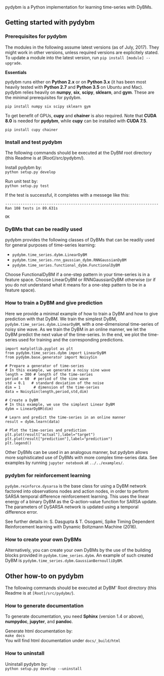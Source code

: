 pydybm is a Python implementation for learning time-series with DyBMs.

## Getting started with pydybm

### Prerequisites for pydybm


The modules in the following assume latest versions (as of July, 2017).  They might work in other versions, unless required versions are explicitely stated.  To update a module into the latest version, run `pip install [module] --upgrade`.

**Essentials**

pydybm runs either on __Python 2.x__ or on __Python 3.x__ (it has been most heavily tested with __Python 2.7__ and __Python 3.5__ on Ubuntu and Mac).  pydybm relies heavily on __numpy__, __six__, __scipy__, __sklearn__, and __gym__.  These are the minimal prerequisites for pydybm.

`pip install numpy six scipy sklearn gym`

To get benefit of GPUs, __cupy__ and __chainer__ is also required.  Note that __CUDA 8.0__ is needed for __pydybm__, while __cupy__ can be installed with __CUDA 7.5__.

`pip install cupy chainer`


### Install and test pydybm

The following commands should be executed at the DyBM root directory (this Readme is at [Root]/src/pydybm/).

Install pydybm by:  
`python setup.py develop`

Run unit test by:  
`python setup.py test`

If the test is successful, it completes with a messege like this:
```
----------------------------------------------------------------------
Ran 108 tests in 89.631s

OK
```


### DyBMs that can be readily used

pydybm provides the following classes of DyBMs that can be readily used for general purposes of time-series learning:

- `pydybm.time_series.dybm.LinearDyBM`  
- `pydybm.time_series.rnn_gaussian_dybm.RNNGaussianDyBM`  
- `pydybm.time_series.functional_dybm.FunctionalDyBM`  

Choose FunctionalDyBM if a one-step pattern in your time-series is in a feature space.  Choose LinearDyBM or RNNGaussianDyBM otherwise (or if you do not understand what it means for a one-step pattern to be in a feature space).

### How to train a DyBM and give prediction

Here we provide a minimal example of how to train a DyBM and how to give prediction with that DyBM.  We train the simplest DyBM, `pydybm.time_series.dybm.LinearDyBM`, with a one-dimensional time-series of noisy sine wave.  As we train the DyBM in an online manner, we let the DyBM predict the next value of the time-series.  In the end, we plot the time-series used for training and the corresponding predictions.

```
import matplotlib.pyplot as plt
from pydybm.time_series.dybm import LinearDyBM
from pydybm.base.generator import NoisySin

# Prepare a generator of time-series
# In this example, we generate a noisy sine wave
length = 300 # length of the time-series
period = 60  # period of the sine wave
std = 0.1   # standard deviation of the noise
dim = 1      # dimension of the time-series
data = NoisySin(length,period,std,dim)

# Create a DyBM
# In this example, we use the simplest Linear DyBM
dybm = LinearDyBM(dim)

# Learn and predict the time-series in an online manner
result = dybm.learn(data)

# Plot the time-series and prediction
plt.plot(result["actual"],label="target")
plt.plot(result["prediction"],label="prediction")
plt.legend()
```

Other DyBMs can be used in an analogous manner, but pydybm allows more sophisticated use of DyBMs with more complex time-series data.  See examples by running `jupyter notebook` at `../../examples/`.

### pydybm for reinforcement learning

`pydybm.reinforce.dysarsa` is the base class for using a DyBM network factored into observations nodes and action nodes, in order to perform SARSA temporal difference reinforcement learning. This uses the linear energy of a binary DyBM as the Q-action-value function for SARSA update. The parameters of DySARSA network is updated using a temporal difference error. 

See further details in: S. Dasgupta & T. Osogami, Spike Timing Dependent Reinforcement learning with Dynamic Boltzmann Machine (2016).

### How to create your own DyBMs

Alternatively, you can create your own DyBMs by the use of the building blocks provided in `pydybm.time_series.dybm`.  An example of such created DyBM is `pydybm.time_series.dybm.GaussianBernoulliDyBM`.


## Other how-to on pydybm

The following commands should be executed at DyBM' Root directory (this Readme is at `[Root]/src/pydybm/`).

### How to generate documentation

To generate documentation, you need __Sphinx__ (version 1.4 or above), __numpydoc__, __jupyter__, and __pandoc__.

Generate html documentation by:  
`make docs`  
You will find html documentation under `docs/_build/html`


### How to uninstall

Uninstall pydybm by:  
`python setup.py develop --uninstall`


